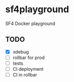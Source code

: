 # sf4playground
SF4 Docker playground

## TODO
- [x] xdebug
- [ ] rollbar for prod
- [ ] tests
- [ ] CI deployment
- [ ] CI in rollbar 
